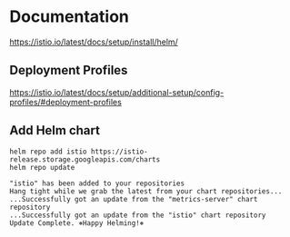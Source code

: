 # Documentation

https://istio.io/latest/docs/setup/install/helm/

## Deployment Profiles

https://istio.io/latest/docs/setup/additional-setup/config-profiles/#deployment-profiles

## Add Helm chart
```shell
helm repo add istio https://istio-release.storage.googleapis.com/charts
helm repo update
```

```text
"istio" has been added to your repositories
Hang tight while we grab the latest from your chart repositories...
...Successfully got an update from the "metrics-server" chart repository
...Successfully got an update from the "istio" chart repository
Update Complete. ⎈Happy Helming!⎈
```